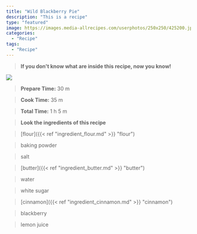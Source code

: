 ```yaml
---
title: "Wild Blackberry Pie"
description: "This is a recipe"
type: "featured"
image: https://images.media-allrecipes.com/userphotos/250x250/425200.jpg
categories: 
  - "Recipe"
tags: 
  - "Recipe"
---
```



>**If you don't know what are inside this recipe, now you know!**

![](../images/Recipes-Banner.jpg)
> **Prepare Time:** 30 m


> **Cook Time:** 35 m


> **Total Time:** 1 h 5 m

> **Look the ingredients of this recipe**

> [flour]({{< ref "ingredient_flour.md" >}} "flour")

> baking powder

> salt

> [butter]({{< ref "ingredient_butter.md" >}} "butter")

> water

> white sugar

> [cinnamon]({{< ref "ingredient_cinnamon.md" >}} "cinnamon")

> blackberry

> lemon juice

